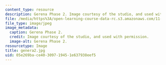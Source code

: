 ```yaml
---
content_type: resource
description: Gerena Phase 2. Image courtesy of the studio, and used with permission.
file: /media/https%3A/open-learning-course-data-rc.s3.amazonaws.com/11-945-springfield-studio-spring-2004/05e269bace40309719451e637938eef5_genera2.jpg
file_type: image/jpeg
image_metadata:
  caption: Gerena Phase 2.
  credit: Image courtesy of the studio, and used with permission.
  image-alt: Gerena Phase 2.
resourcetype: Image
title: genera2.jpg
uid: 05e269ba-ce40-3097-1945-1e637938eef5
---
```

